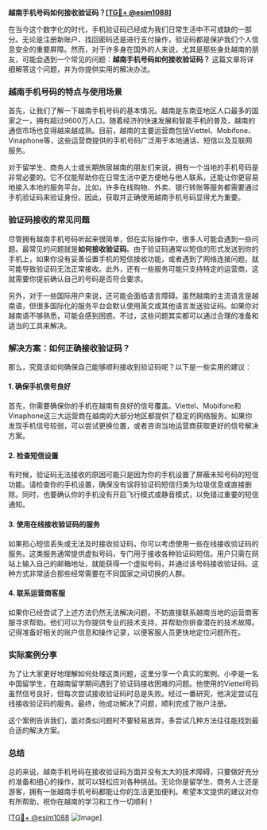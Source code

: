 **越南手机号码如何接收验证码？[[TG💪+ @esim1088](https://t.me/s/esim1088)]**

在当今这个数字化的时代，手机验证码已经成为我们日常生活中不可或缺的一部分。无论是注册新账户、找回密码还是进行支付操作，验证码都是保护我们个人信息安全的重要屏障。然而，对于许多身在国外的人来说，尤其是那些身处越南的朋友，可能会遇到一个常见的问题：**越南手机号码如何接收验证码？** 这篇文章将详细解答这个问题，并为你提供实用的解决办法。

### 越南手机号码的特点与使用场景

首先，让我们了解一下越南手机号码的基本情况。越南是东南亚地区人口最多的国家之一，拥有超过9600万人口。随着经济的快速发展和智能手机的普及，越南的通信市场也变得越来越成熟。目前，越南的主要运营商包括Viettel、Mobifone、Vinaphone等，这些运营商提供的手机号码广泛用于本地通话、短信以及互联网服务。

对于留学生、商务人士或长期旅居越南的朋友们来说，拥有一个当地的手机号码是非常必要的。它不仅能帮助你在日常生活中更方便地与他人联系，还能让你更容易地接入本地的服务平台。比如，许多在线购物、外卖、银行转账等服务都需要通过手机验证码来验证身份。因此，获取并正确使用越南手机号码显得尤为重要。

### 验证码接收的常见问题

尽管拥有越南手机号码听起来很简单，但在实际操作中，很多人可能会遇到一些问题。最常见的问题就是**如何接收验证码**。由于验证码通常以短信的形式发送到你的手机上，如果你没有妥善设置手机的短信接收功能，或者遇到了网络连接问题，就可能导致验证码无法正常接收。此外，还有一些服务可能只支持特定的运营商，这就需要你提前确认自己的号码是否符合要求。

另外，对于一些国际用户来说，还可能会面临语言障碍。虽然越南的主流语言是越南语，但很多国际化的服务平台会默认使用英文或其他语言发送验证码。如果你对越南语不够熟悉，可能会感到困惑。不过，这些问题其实都可以通过合理的准备和适当的工具来解决。

### 解决方案：如何正确接收验证码？

那么，究竟该如何确保自己能够顺利接收到验证码呢？以下是一些实用的建议：

#### 1. 确保手机信号良好

首先，你需要确保你的手机在越南有良好的信号覆盖。Viettel、Mobifone和Vinaphone这三大运营商在越南的大部分地区都提供了稳定的网络服务。如果你发现手机信号较弱，可以尝试更换位置，或者咨询当地运营商获取更好的信号解决方案。

#### 2. 检查短信设置

有时候，验证码无法接收的原因可能只是因为你的手机设置了屏蔽未知号码的短信功能。请检查你的手机设置，确保没有误将验证码短信归类为垃圾信息或直接删除。同时，也要确认你的手机没有开启飞行模式或静音模式，以免错过重要的短信通知。

#### 3. 使用在线接收验证码的服务

如果担心短信丢失或无法及时接收验证码，你可以考虑使用一些在线接收验证码的服务。这类服务通常提供虚拟号码，专门用于接收各种验证码短信。用户只需在网站上输入自己的邮箱地址，就能获得一个虚拟号码，并通过该号码接收验证码。这种方式非常适合那些经常需要在不同国家之间切换的人群。

#### 4. 联系运营商客服

如果你已经尝试了上述方法仍然无法解决问题，不妨直接联系越南当地的运营商客服寻求帮助。他们可以为你提供专业的技术支持，并帮助你排查潜在的技术故障。记得准备好相关的账户信息和操作记录，以便客服人员更快地定位问题所在。

### 实际案例分享

为了让大家更好地理解如何处理这类问题，这里分享一个真实的案例。小李是一名中国留学生，在越南留学期间遇到了验证码接收困难的问题。他使用的Viettel号码虽然信号良好，但每次尝试接收验证码时总是失败。经过一番研究，他决定尝试在线接收验证码的服务。最终，他成功解决了问题，顺利完成了账户注册。

这个案例告诉我们，面对类似问题时不要轻易放弃，多尝试几种方法往往能找到最合适的解决方案。

### 总结

总的来说，越南手机号码在接收验证码方面并没有太大的技术障碍，只要做好充分的准备和细心的操作，就可以轻松应对各种挑战。无论你是留学生、商务人士还是游客，拥有一张越南手机号码都能让你的生活更加便利。希望本文提供的建议对你有所帮助，祝你在越南的学习和工作一切顺利！

[[TG💪+ @esim1088](https://t.me/s/esim1088) ![Image](https://i.postimg.cc/4NQfJmqS/Snipaste-2025-05-13-00-14-12.png)]